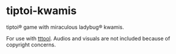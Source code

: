 # tiptoi-kwamis
tiptoi® game with miraculous ladybug® kwamis.

For use with [tttool](https://github.com/entropia/tip-toi-reveng).
Audios and visuals are not included because of copyright concerns.
